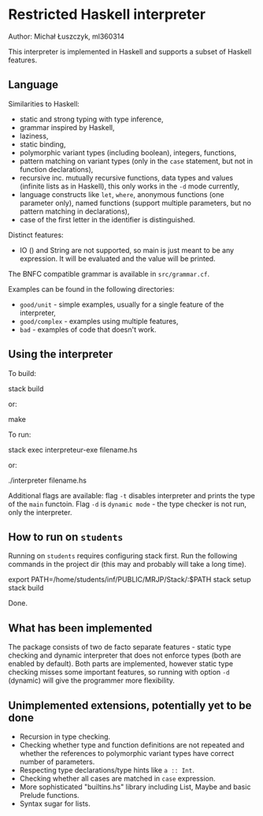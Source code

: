 Restricted Haskell interpreter
==============================

Author: Michał Łuszczyk, ml360314

This interpreter is implemented in Haskell and supports a subset
of Haskell features.

Language
--------

Similarities to Haskell:

- static and strong typing with type inference,
- grammar inspired by Haskell,
- laziness,
- static binding,
- polymorphic variant types (including boolean), integers, functions,
- pattern matching on variant types (only in the `case` statement, 
  but not in function declarations),
- recursive inc. mutually recursive functions, data types and values 
  (infinite lists as in Haskell), this only works in the `-d` mode currently,
- language constructs like `let`, `where`, anonymous functions (one parameter only),
  named functions (support multiple parameters,
  but no pattern matching in declarations),
- case of the first letter in the identifier is distinguished.

Distinct features:
- IO () and String are not supported, so main is just meant to be any expression. 
  It will be evaluated and the value will be printed.

The BNFC compatible grammar is available in `src/grammar.cf`.

Examples can be found in the following directories:
- `good/unit` - simple examples, usually for a single feature of the interpreter,
- `good/complex` - examples using multiple features,
- `bad` - examples of code that doesn't work.

Using the interpreter
---------------------

To build:

  stack build

or:
  
  make

To run:

  stack exec interpreteur-exe filename.hs

or:

  ./interpreter filename.hs

Additional flags are available: flag `-t` disables interpreter and prints the
type of the `main` functoin. Flag `-d` is `dynamic mode` - the type checker is
not run, only the interpreter.

How to run on `students`
----------------------

Running on `students` requires configuring stack first. Run the following
commands in the project dir (this may and probably will take a long time).

  export PATH=/home/students/inf/PUBLIC/MRJP/Stack/:$PATH
  stack setup
  stack build

Done.

What has been implemented
-------------------------

The package consists of two de facto separate features - static type checking and
dynamic interpreter that does not enforce types (both are enabled by default).
Both parts are implemented, however static type checking misses some important 
features, so running with option `-d` (dynamic) will give the programmer more
flexibility.

Unimplemented extensions, potentially yet to be done
----------------------------------------------------

- Recursion in type checking.
- Checking whether type and function definitions are not repeated and whether
  the references to polymorphic variant types have correct number of parameters.
- Respecting type declarations/type hints like `a :: Int`.
- Checking whether all cases are matched in `case` expression.
- More sophisticated "builtins.hs" library including List, Maybe and basic Prelude
  functions.
- Syntax sugar for lists.
